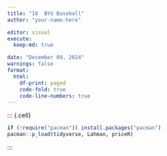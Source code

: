 ```yaml
---
title: "18  BYU Baseball"
author: "your-name-here"

editor: visual
execute:
  keep-md: true

date: "December 09, 2024"
warnings: false
format:
  html:
    df-print: paged
    code-fold: true
    code-line-numbers: true
---
```



::: {.cell}

```{.r .cell-code}
if (!require("pacman")) install.packages("pacman")
pacman::p_load(tidyverse, Lahman, priceR)
```
:::
